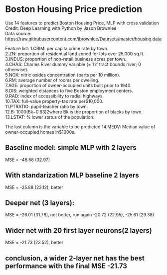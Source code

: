 # Boston Housing Price prediction
Use 14 features to predict Boston Housing Price, MLP with cross validation  
Credit: Deep Learning with Python by Jason Brownlee  
Data source: https://raw.githubusercontent.com/jbrownlee/Datasets/master/housing.data

Feature list:
1.CRIM: per capita crime rate by town.  
2.ZN: proportion of residential land zoned for lots over 25,000 sq.ft.  
3.INDUS: proportion of non-retail business acres per town.  
4.CHAS: Charles River dummy variable (= 1 if tract bounds river; 0 otherwise).  
5.NOX: nitric oxides concentration (parts per 10 million).  
6.RM: average number of rooms per dwelling.  
7.AGE: proportion of owner-occupied units built prior to 1940.  
8.DIS: weighted distances to five Boston employment centers.  
9.RAD: index of accessibility to radial highways.  
10.TAX: full-value property-tax rate per$10,000.  
11.PTRATIO: pupil-teacher ratio by town.  
12.B: 1000(Bk−0.63)2where Bk is the proportion of blacks by town.  
13.LSTAT: % lower status of the population.  

The last column is the variable to be predicted
14.MEDV: Median value of owner-occupied homes in$1000s.


## Baseline model: simple MLP with 2 layers
MSE =  -46.58 (32.97) 

## With standarization MLP baseline 2 layers
MSE = -25.88 (23.12), better

## Deeper net (3 layers): 
MSE = -26.01 (31.76), not better, run again -20.72 (22.95), -25.61 (29.38)

## Wider net with 20 first layer neurons(2 layers)
MSE = -21.73 (23.52), better

## conclusion, a wider 2-layer net has the best performance with the final MSE -21.73
